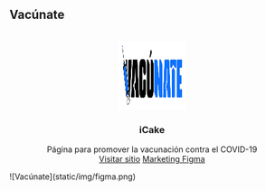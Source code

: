 ## Vacúnate
<!-- LOGO -->
<br />
<div align="center">
  <a href="https://github.com/Josue9405/iCake-HTML">
    <img src="static/img/vacunate_bicolor_logo.png" alt="Logo" width="120" height="120">
  </a>

  <h3 align="center">iCake</h3>

  <p align="center">
    Página para promover la vacunación contra el COVID-19
    <br />
    <a href="https://josue9405.github.io/vacunate/">Visitar sitio</a>
    <a href="https://www.figma.com/file/YbMxR80xFeMxqdzzoWAIfT/Vac%C3%BAnate?node-id=0%3A1">Marketing Figma</a>
  </p>
</div>
![Vacúnate](static/img/figma.png)
